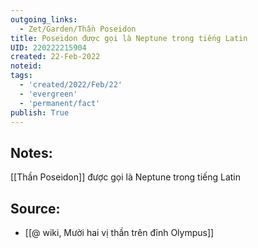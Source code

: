 ```yaml
---
outgoing_links:
  - Zet/Garden/Thần Poseidon
title: Poseidon được gọi là Neptune trong tiếng Latin
UID: 220222215904
created: 22-Feb-2022
noteid:
tags:
  - 'created/2022/Feb/22'
  - 'evergreen'
  - 'permanent/fact'
publish: True
---
```

## Notes:
[[Thần Poseidon]] được gọi là Neptune trong tiếng Latin

## Source:
- [[@ wiki, Mười hai vị thần trên đỉnh Olympus]]




